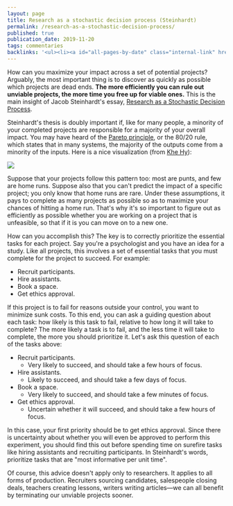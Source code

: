 ```yaml
---
layout: page
title: Research as a stochastic decision process (Steinhardt)
permalink: /research-as-a-stochastic-decision-process/
published: true
publication_date: 2019-11-20
tags: commentaries
backlinks: '<ul><li><a id="all-pages-by-date" class="internal-link" href="/all-pages-by-date/">All pages by date</a></li><li><a id="commentaries" class="internal-link" href="/commentaries/">Commentaries</a></li><li><a id="covers-shouldnt-just-be-for-musicians" class="internal-link" href="/covers-shouldnt-just-be-for-musicians/">Covers shouldn’t just be for musicians</a></li></ul>'
---
```


How can you maximize your impact across a set of potential projects? Arguably, the most important thing is to discover as quickly as possible which projects are dead ends. **The more efficiently you can rule out unviable projects, the more time you free up for viable ones.** This is the main insight of Jacob Steinhardt's essay, [Research as a Stochastic Decision Process](https://cs.stanford.edu/~jsteinhardt/ResearchasaStochasticDecisionProcess.html).

Steinhardt's thesis is doubly important if, like for many people, a minority of your completed projects are responsible for a majority of your overall impact. You may have heard of the [Pareto principle](https://en.wikipedia.org/wiki/Pareto_principle), or the 80/20 rule, which states that in many systems, the majority of the outputs come from a minority of the inputs. Here is a nice visualization (from [Khe Hy](https://medium.com/the-mission/the-pareto-principle-and-the-rule-of-thirds-6ae9d39ffc2a)):

![](/assets/img/research_stochastic/pareto.png)

Suppose that your projects follow this pattern too: most are punts, and few are home runs. Suppose also that you can't predict the impact of a specific project; you only know that home runs are rare. Under these assumptions, it pays to complete as many projects as possible so as to maximize your chances of hitting a home run. That's why it's so important to figure out as efficiently as possible whether you are working on a project that is unfeasible, so that if it is you can move on to a new one.

How can you accomplish this? The key is to correctly prioritize the essential tasks for each project. Say you're a psychologist and you have an idea for a study. Like all projects, this involves a set of essential tasks that you must complete for the project to succeed. For example:

- Recruit participants.
- Hire assistants.
- Book a space.
- Get ethics approval.

If this project is to fail for reasons outside your control, you want to minimize sunk costs. To this end, you can ask a guiding question about each task: how likely is this task to fail, relative to how long it will take to complete? The more likely a task is to fail, and the less time it will take to complete, the more you should prioritize it. Let's ask this question of each of the tasks above:

- Recruit participants.
  - Very likely to succeed, and should take a few hours of focus.
- Hire assistants.
  - Likely to succeed, and should take a few days of focus.
- Book a space.
  - Very likely to succeed, and should take a few minutes of focus.
- Get ethics approval.
  - Uncertain whether it will succeed, and should take a few hours of focus.

In this case, your first priority should be to get ethics approval. Since there is uncertainty about whether you will even be approved to perform this experiment, you should find this out before spending time on surefire tasks like hiring assistants and recruiting participants. In Steinhardt's words, prioritize tasks that are "most informative per unit time".

Of course, this advice doesn't apply only to researchers. It applies to all forms of production. Recruiters sourcing candidates, salespeople closing deals, teachers creating lessons, writers writing articles—we can all benefit by terminating our unviable projects sooner.